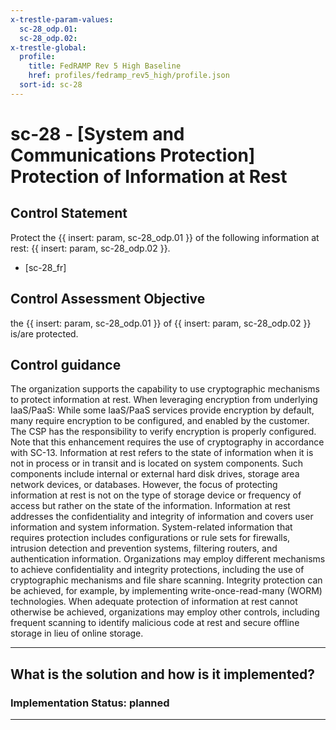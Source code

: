 ```yaml
---
x-trestle-param-values:
  sc-28_odp.01:
  sc-28_odp.02:
x-trestle-global:
  profile:
    title: FedRAMP Rev 5 High Baseline
    href: profiles/fedramp_rev5_high/profile.json
  sort-id: sc-28
---
```


# sc-28 - \[System and Communications Protection\] Protection of Information at Rest

## Control Statement

Protect the {{ insert: param, sc-28_odp.01 }} of the following information at rest: {{ insert: param, sc-28_odp.02 }}.

- \[sc-28_fr\]

## Control Assessment Objective

the {{ insert: param, sc-28_odp.01 }} of {{ insert: param, sc-28_odp.02 }} is/are protected.

## Control guidance

The organization supports the capability to use cryptographic mechanisms to protect information at rest.
When leveraging encryption from underlying IaaS/PaaS: While some IaaS/PaaS services provide encryption by default, many require encryption to be configured, and enabled by the customer. The CSP has the responsibility to verify encryption is properly configured.
Note that this enhancement requires the use of cryptography in accordance with SC-13.
Information at rest refers to the state of information when it is not in process or in transit and is located on system components. Such components include internal or external hard disk drives, storage area network devices, or databases. However, the focus of protecting information at rest is not on the type of storage device or frequency of access but rather on the state of the information. Information at rest addresses the confidentiality and integrity of information and covers user information and system information. System-related information that requires protection includes configurations or rule sets for firewalls, intrusion detection and prevention systems, filtering routers, and authentication information. Organizations may employ different mechanisms to achieve confidentiality and integrity protections, including the use of cryptographic mechanisms and file share scanning. Integrity protection can be achieved, for example, by implementing write-once-read-many (WORM) technologies. When adequate protection of information at rest cannot otherwise be achieved, organizations may employ other controls, including frequent scanning to identify malicious code at rest and secure offline storage in lieu of online storage.

______________________________________________________________________

## What is the solution and how is it implemented?

<!-- For implementation status enter one of: implemented, partial, planned, alternative, not-applicable -->

<!-- Note that the list of rules under ### Rules: is read-only and changes will not be captured after assembly to JSON -->
<!-- Add control implementation description here for control: sc-28 -->

### Implementation Status: planned

______________________________________________________________________
